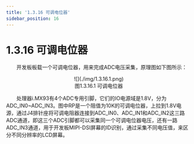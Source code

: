 ```yaml
---
title: '1.3.16 可调电位器'
sidebar_position: 16
---
```


# 1.3.16 可调电位器

&emsp;&emsp;开发板板载一个可调电位器，用来完成ADC电压采集，原理图如下图所示：

<center>
![](./img/1.3.16.1.png)<br />
图1.3.16.1 可调电位器
</center>

&emsp;&emsp;处理器i.MX93有4个ADC专用引脚，它们的IO电源域是1.8V，分为ADC_IN0~ADC_IN3。图中RP是一个阻值为10K的可调电位器，上拉到1.8V电源，通过J4排针座将可调电阻器连接到ADC_IN0、ADC_IN1和ADC_IN2这三路ADC通道，即这三个ADC引脚都可以采集同一个可调电位器电压，还有一路ADC_IN3通道，用于开发板MIPI-DSI屏幕的ID识别，通过采集不同电压值，来区分不同分辨率的LCD屏幕。

